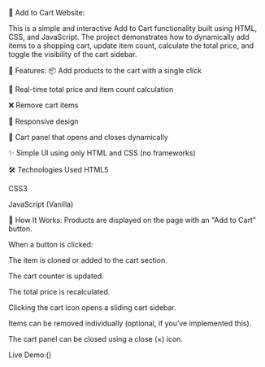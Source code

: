 🛒 Add to Cart Website:

This is a simple and interactive Add to Cart functionality built using HTML, CSS, and JavaScript. The project demonstrates how to dynamically add items to a shopping cart, update item count, calculate the total price, and toggle the visibility of the cart sidebar.

🔧 Features:
📦 Add products to the cart with a single click

🧮 Real-time total price and item count calculation

❌ Remove cart items

📱 Responsive design

🧾 Cart panel that opens and closes dynamically

✨ Simple UI using only HTML and CSS (no frameworks)

🛠️ Technologies Used
HTML5

CSS3

JavaScript (Vanilla)

📂 How It Works:
Products are displayed on the page with an "Add to Cart" button.

When a button is clicked:

The item is cloned or added to the cart section.

The cart counter is updated.

The total price is recalculated.

Clicking the cart icon opens a sliding cart sidebar.

Items can be removed individually (optional, if you’ve implemented this).

The cart panel can be closed using a close (×) icon.

Live Demo:()

